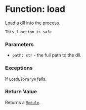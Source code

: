 # Function: load

Load a dll into the process.

```admonish success title=""
This function is safe
```

### Parameters
- `path: str` - the full path to the dll.

### Exceptions
If `LoadLibraryW` fails.

### Return Value
Returns a [`Module`](./objects-module.md).
